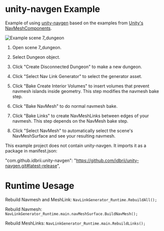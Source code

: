 
# unity-navgen Example

Example of using [unity-navgen](https://github.com/idbrii/unity-navgen) based on the examples from [Unity's NavMeshComponents](https://github.com/Unity-Technologies/NavMeshComponents).

  
  

![Example scene 7_dungeon](https://user-images.githubusercontent.com/43559/96374354-1c3ba600-1127-11eb-81dc-c7db7c3d6c63.png)

  

1. Open scene 7_dungeon.

1. Select Dungeon object.

1. Click "Create Disconnected Dungeon" to make a new dungeon.

1. Click "Select Nav Link Generator" to select the generator asset.

1. Click "Bake Create Interior Volumes" to insert volumes that prevent navmesh islands inside geometry. This step modifies the navmesh bake step.

1. Click "Bake NavMesh" to do normal navmesh bake.

1. Click "Bake Links" to create NavMeshLinks between edges of your navmesh. This step depends on the NavMesh bake step.

1. Click "Select NavMesh" to automatically select the scene's NavMeshSurface and see your resulting navmesh.

  

This example project does not contain unity-navgen. It imports it as a package in manifest.json:

  

"com.github.idbrii.unity-navgen": "https://github.com/idbrii/unity-navgen.git#latest-release",

# Runtime Uesage
Rebuild Navmesh and MeshLink:
`NavLinkGenerator_Runtime.RebuildAll();`

Rebuild Navmesh:
`NavLinkGenerator_Runtime.main.navMeshSurface.BuildNavMesh();`

Rebuild MeshLinks:
`NavLinkGenerator_Runtime.main.RebuildLinks();`